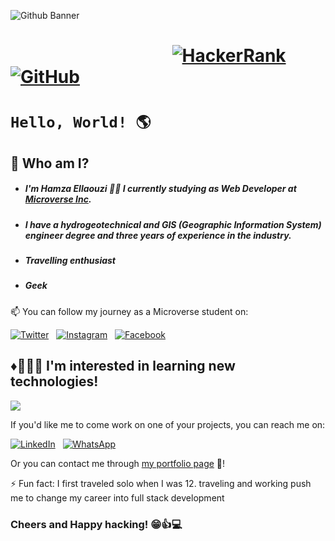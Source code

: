 ![Github Banner](https://user-images.githubusercontent.com/80895497/126012742-6e900ee4-ea19-4dc7-b30f-34b29441fa0c.png)
# &nbsp;&nbsp;&nbsp;&nbsp;&nbsp;&nbsp;&nbsp;&nbsp;&nbsp;&nbsp;&nbsp;&nbsp;&nbsp;&nbsp;&nbsp;&nbsp;&nbsp;&nbsp;&nbsp;&nbsp;&nbsp;&nbsp;&nbsp;&nbsp;&nbsp;&nbsp;&nbsp;&nbsp;&nbsp;&nbsp;&nbsp;&nbsp;&nbsp;&nbsp;&nbsp;&nbsp;&nbsp;&nbsp;&nbsp;<a href="https://www.hackerrank.com/ellaouzihamza" target="_blank"><img alt="HackerRank" src="https://img.shields.io/badge/-Hackerrank-2EC866?style=for-the-badge&logo=HackerRank&logoColor=white"/></a>&nbsp;&nbsp;<a href="https://github.com/Hamzaoutdoors" target="_blank"><img alt="GitHub" src="https://img.shields.io/badge/github-%23121011.svg?style=for-the-badge&logo=github&logoColor=white"/></a>

# `Hello, World! 🌎`
## 👨‍ Who am I?

- ##### I'm Hamza Ellaouzi 👨‍💻 I currently studying as Web Developer at [Microverse Inc](https://www.microverse.org/).
- ##### I have a hydrogeotechnical and GIS (Geographic Information System) engineer degree and three years of experience in the industry.
- ##### Travelling enthusiast
- ##### Geek

📫 You can follow my journey as a Microverse student on:

 <a href="https://twitter.com/EllaouziHamza" target="_blank"><img alt="Twitter" src="https://img.shields.io/badge/<Ellaouzi Hamza>-%231DA1F2.svg?style=for-the-badge&logo=Twitter&logoColor=white"/></a>&nbsp;&nbsp;
 <a href="https://www.instagram.com/hamzaoutdoors/?hl=fr" target="_blank"><img alt="Instagram" src="https://img.shields.io/badge/<hamzaoutdoors>-%23E4405F.svg?style=for-the-badge&logo=Instagram&logoColor=white"/></a>&nbsp;&nbsp;
<a href="https://web.facebook.com/profile.php?id=100008420561138" target="_blank"><img alt="Facebook" src="https://img.shields.io/badge/Facebook-%231877F2.svg?style=for-the-badge&logo=Facebook&logoColor=white"/></a>

## :diamonds:🏃‍♂️💨 I'm interested in learning new technologies!
![](https://github-readme-stats.vercel.app/api?username=Hamzaoutdoors)


If you'd like me to come work on one of your projects, you can reach me on:

<a href="https://www.linkedin.com/in/hamza-ellaouzi-137a45b8/" target="_blank"><img alt="LinkedIn" src="https://img.shields.io/badge/linkedin-%230077B5.svg?style=for-the-badge&logo=linkedin&logoColor=white"/></a>&nbsp;&nbsp;
<a href="https://wa.link/o8tc4d" target="_blank"><img alt="WhatsApp" src="https://img.shields.io/badge/WhatsApp-25D366?style=for-the-badge&logo=whatsapp&logoColor=white"/></a>

Or you can contact me through [my portfolio page](https://github.com/Hamzaoutdoors) 💼!

⚡ Fun fact:
I first traveled solo when I was 12. 
traveling and working push me to change my career into full stack development

### Cheers and Happy hacking! 😁👍💻


